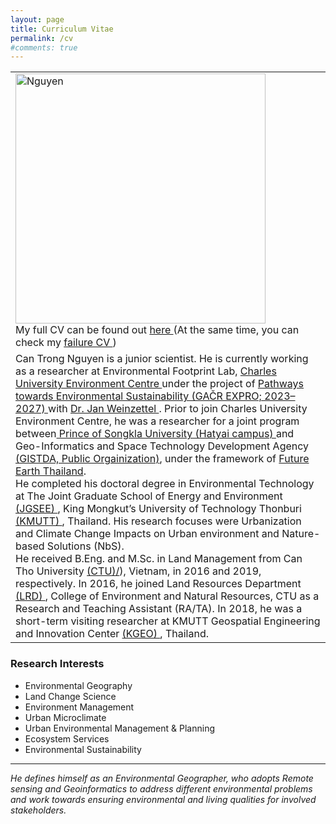 ```yaml
---
layout: page
title: Curriculum Vitae
permalink: /cv
#comments: true
---
```


<table width="1200">
    <tr>
        <td style="text-align: left;">
            <img src="{{site.baseurl}}/assets/images/Profile_nguyen_01.jpg" alt="Nguyen" style="width: 400px"/>
            <br>
            My full CV can be found out <a href="https://docs.google.com/document/d/1WfDsR307eWinxXHo8zVZfSaO4xPcsedD/edit?usp=sharing&ouid=110358112673854373714&rtpof=true&sd=true"> here </a>
            (At the same time, you can check my <a href="https://docs.google.com/document/d/1KKFG0R_GdvoihzwFyTeQ7WHtc6dxCbxG/edit?usp=sharing&ouid=110358112673854373714&rtpof=true&sd=true"> failure CV </a>)
        </td>
    </tr>
    <tr>
        <td style="text-align: left;">
            Can Trong Nguyen is a junior scientist. He is currently working as a researcher at Environmental Footprint Lab, <a href="https://czp.cuni.cz/en/"> Charles University Environment Centre </a> under the project of <a href="https://czp.cuni.cz/en/projects/pathways-towards-environmental-sustainability-gacr-expro-2023-2027"> Pathways towards Environmental Sustainability (GAČR EXPRO; 2023–2027) </a> with <a href="https://czp.cuni.cz/en/about-us/staff/jan-weinzettel"> Dr. Jan Weinzettel </a>.
            Prior to join Charles University Environment Centre, he was a researcher for a joint program between<a href="https://en.psu.ac.th/"> Prince of Songkla University (Hatyai campus) </a> and Geo-Informatics and Space Technology Development Agency <a href="https://www.gistda.or.th/home.php?lang=EN"> (GISTDA, Public Orgainization)</a>, under the framework of <a href="https://www.futureearththailand.org/frontpage"> Future Earth Thailand</a>. 
            <br>
            He completed his doctoral degree in Environmental Technology at The Joint Graduate School of Energy and Environment <a href="https://www.jgsee.kmutt.ac.th/v3/"> (JGSEE) </a>, King Mongkut’s University of Technology Thonburi <a href="https://www.kmutt.ac.th/en/"> (KMUTT) </a>, Thailand. His research focuses were Urbanization and Climate Change Impacts on Urban environment and Nature-based Solutions (NbS).
            <br>
            He received B.Eng. and M.Sc. in Land Management from Can Tho University <a href="https://en.ctu.edu.vn/"> (CTU)/</a>), Vietnam, in 2016 and 2019, respectively. In 2016, he joined Land Resources Department <a href="https://lrd.ctu.edu.vn/en/"> (LRD) </a>, College of Environment and Natural Resources, CTU as a Research and Teaching Assistant (RA/TA). In 2018, he was a short-term visiting researcher at KMUTT Geospatial Engineering and Innovation Center <a href="http://kgeo.org/kgeo/"> (KGEO) </a>, Thailand.
        </td>
    </tr>
</table>


### Research Interests
* Environmental Geography 
* Land Change Science 
* Environment Management 
* Urban Microclimate 
* Urban Environmental Management & Planning 
* Ecosystem Services 
* Environmental Sustainability

<hr>

<i>He defines himself as an Environmental Geographer, who adopts Remote sensing and Geoinformatics to address different environmental problems and work towards ensuring environmental and living qualities for involved stakeholders.</i>


